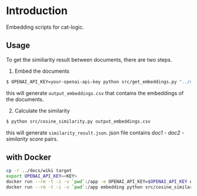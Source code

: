 # Introduction

Embedding scripts for cat-logic.

## Usage

To get the similiarity result between documents, there are two steps.

1. Embed the documents

```bash
$ OPENAI_API_KEY=your-openai-api-key python src/get_embeddings.py "../docs/wiki/**/*.md"
```

this will generate `output_embeddings.csv` that contains the embeddings of the documents.

2. Calculate the similarity

```bash
$ python src/cosine_similarity.py output_embeddings.csv
```

this will generate `similarity_result.json`.
json file contains _doc1 - doc2 - similarity score_ pairs.

## with Docker

```bash
cp -r ../docs/wiki target
export OPENAI_API_KEY=<KEY>
docker run --rm -t -i -v `pwd`:/app -e OPENAI_API_KEY=$OPENAI_API_KEY embedding python src/get_embeddings.py target/**/*.md
docker run --rm -t -i -v `pwd`:/app embedding python src/cosine_similarity.py output_embeddings.csv
```
